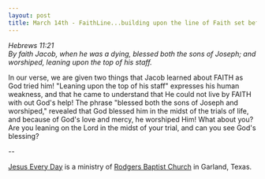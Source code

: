 ```yaml
---
layout: post
title: March 14th - FaithLine...building upon the line of Faith set before
---
```


_Hebrews 11:21  
By faith Jacob, when he was a dying, blessed both the sons of
Joseph; and worshiped, leaning upon the top of his staff._

In our verse, we are given two things that Jacob learned about
FAITH as God tried him! "Leaning upon the top of his staff" expresses
his human weakness, and that he came to understand that He could not
live by FAITH with out God's help! The phrase "blessed both the sons
of Joseph and worshiped," revealed that God blessed him in the midst
of the trials of life, and because of God's love and mercy, he
worshiped Him! What about you? Are you leaning on the Lord in the
midst of your trial, and can you see God's blessing?

 --

<a href=http://jesuseveryday.net>Jesus Every Day</a> is a ministry of <a href=http://rodgersbaptist.net>Rodgers Baptist Church</a> in Garland, Texas.
